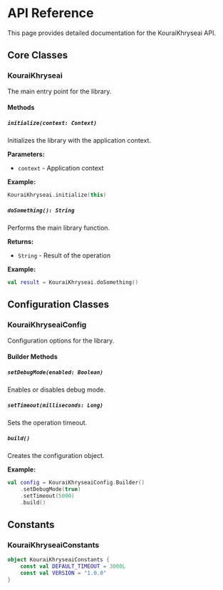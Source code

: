 # API Reference

This page provides detailed documentation for the KouraiKhryseai API.

## Core Classes

### KouraiKhryseai

The main entry point for the library.

#### Methods

##### `initialize(context: Context)`
Initializes the library with the application context.

**Parameters:**
- `context` - Application context

**Example:**
```kotlin
KouraiKhryseai.initialize(this)
```

##### `doSomething(): String`
Performs the main library function.

**Returns:**
- `String` - Result of the operation

**Example:**
```kotlin
val result = KouraiKhryseai.doSomething()
```

## Configuration Classes

### KouraiKhryseaiConfig

Configuration options for the library.

#### Builder Methods

##### `setDebugMode(enabled: Boolean)`
Enables or disables debug mode.

##### `setTimeout(milliseconds: Long)`
Sets the operation timeout.

##### `build()`
Creates the configuration object.

**Example:**
```kotlin
val config = KouraiKhryseaiConfig.Builder()
    .setDebugMode(true)
    .setTimeout(5000)
    .build()
```

## Constants

### KouraiKhryseaiConstants

```kotlin
object KouraiKhryseaiConstants {
    const val DEFAULT_TIMEOUT = 3000L
    const val VERSION = "1.0.0"
}
```
